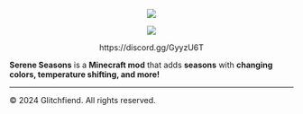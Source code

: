 <p align="center"><img src="https://i.imgur.com/l4lO6VR.png"></p>

<p align="center"><img src="https://i.imgur.com/CYxKg5M.png"></p>

<p align="center">https://discord.gg/GyyzU6T</p>

**Serene Seasons** is a **Minecraft mod** that adds **seasons** with **changing colors, temperature shifting, and more!**

-----------------

© 2024 Glitchfiend. All rights reserved.